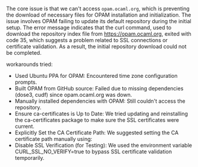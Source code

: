 The core issue is that we can't access `opam.ocaml.org`,
which is preventing the download of necessary files for
OPAM installation and initialization.
The issue involves OPAM failing to update its default repository during the initial setup. The error message indicates
that the curl command,
used to download the repository index file from https://opam.ocaml.org, exited with code 35, which suggests a problem
related to SSL connections or certificate validation.
As a result, the initial repository download could not be completed.

workarounds tried:

- Used Ubuntu PPA for OPAM: Encountered time zone configuration prompts.
- Built OPAM from GitHub source: Failed due to missing dependencies (dose3, cudf) since opam.ocaml.org was down.
- Manually installed dependencies with OPAM: Still couldn't access the repository.
- Ensure ca-certificates is Up to Date: We tried updating and reinstalling the ca-certificates package to make sure the
  SSL certificates were current.
- Explicitly Set the CA Certificate Path: We suggested setting the CA certificate path manually using:
- Disable SSL Verification (for Testing): We used the environment variable CURL_SSL_NO_VERIFY=true to bypass SSL
  certificate validation temporarily.
